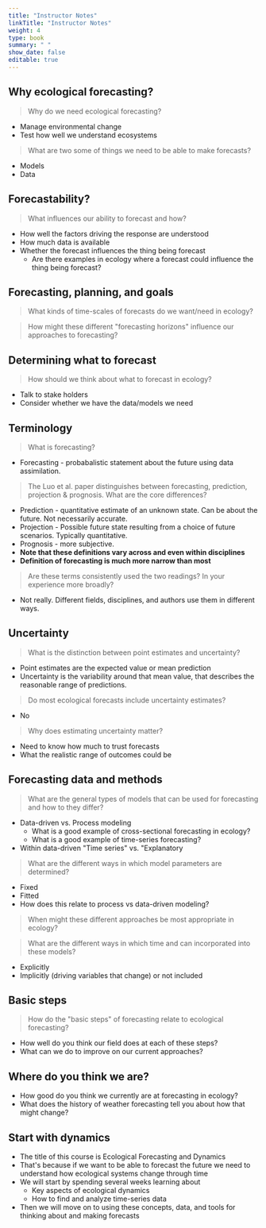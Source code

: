 ```yaml
---
title: "Instructor Notes"
linkTitle: "Instructor Notes"
weight: 4
type: book
summary: " "
show_date: false
editable: true
---
```


## Why ecological forecasting?

> Why do we need ecological forecasting?

* Manage environmental change
* Test how well we understand ecosystems

> What are two some of things we need to be able to make forecasts?

* Models
* Data

## Forecastability?

> What influences our ability to forecast and how?

* How well the factors driving the response are understood
* How much data is available
* Whether the forecast influences the thing being forecast
    * Are there examples in ecology where a forecast could influence the thing being forecast?

## Forecasting, planning, and goals

> What kinds of time-scales of forecasts do we want/need in ecology?

> How might these different "forecasting horizons" influence our approaches to forecasting?

## Determining what to forecast

> How should we think about what to forecast in ecology?

* Talk to stake holders
* Consider whether we have the data/models we need

## Terminology

> What is forecasting?

* Forecasting - probabalistic statement about the future using data assimilation.

> The Luo et al. paper distinguishes between forecasting, prediction, projection & prognosis. What are the core differences?

* Prediction - quantitative estimate of an unknown state. Can be about the future. Not necessarily accurate.
* Projection - Possible future state resulting from a choice of future scenarios. Typically quantitative.
* Prognosis - more subjective.
* **Note that these definitions vary across and even within disciplines**
* **Definition of forecasting is much more narrow than most**

> Are these terms consistently used the two readings? In your experience more broadly?

* Not really. Different fields, disciplines, and authors use them in different ways.

## Uncertainty

> What is the distinction between point estimates and uncertainty?

* Point estimates are the expected value or mean prediction
* Uncertainty is the variability around that mean value, that describes the reasonable range of predictions.

> Do most ecological forecasts include uncertainty estimates?

* No

> Why does estimating uncertainty matter?

* Need to know how much to trust forecasts
* What the realistic range of outcomes could be


## Forecasting data and methods

> What are the general types of models that can be used for forecasting and how to they differ?

* Data-driven vs. Process modeling
  * What is a good example of cross-sectional forecasting in ecology?
  * What is a good example of time-series forecasting?
* Within data-driven "Time series" vs. "Explanatory

> What are the different ways in which model parameters are determined?

* Fixed
* Fitted
* How does this relate to process vs data-driven modeling?

> When might these different approaches be most appropriate in ecology?

> What are the different ways in which time and can incorporated into these models?

* Explicitly
* Implicitly (driving variables that change) or not included

## Basic steps

> How do the "basic steps" of forecasting relate to ecological forecasting?

* How well do you think our field does at each of these steps?
* What can we do to improve on our current approaches?

## Where do you think we are?

* How good do you think we currently are at forecasting in ecology?
* What does the history of weather forecasting tell you about how that might change?

## Start with dynamics

* The title of this course is Ecological Forecasting and Dynamics
* That's because if we want to be able to forecast the future we need to understand how ecological systems change through time
* We will start by spending several weeks learning about
    * Key aspects of ecological dynamics
    * How to find and analyze time-series data
* Then we will move on to using these concepts, data, and tools for thinking about and making forecasts
